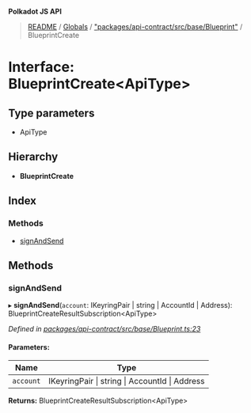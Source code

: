 **Polkadot JS API**

> [README](../README.md) / [Globals](../globals.md) / ["packages/api-contract/src/base/Blueprint"](../modules/_packages_api_contract_src_base_blueprint_.md) / BlueprintCreate

# Interface: BlueprintCreate\<**ApiType**>

## Type parameters

* ApiType

## Hierarchy

* **BlueprintCreate**

## Index

### Methods

* [signAndSend](_packages_api_contract_src_base_blueprint_.blueprintcreate.md#signandsend)

## Methods

### signAndSend

▸ **signAndSend**(`account`: IKeyringPair \| string \| AccountId \| Address): BlueprintCreateResultSubscription\<ApiType>

*Defined in [packages/api-contract/src/base/Blueprint.ts:23](https://github.com/polkadot-js/api/blob/ee6b6da02/packages/api-contract/src/base/Blueprint.ts#L23)*

#### Parameters:

Name | Type |
------ | ------ |
`account` | IKeyringPair \| string \| AccountId \| Address |

**Returns:** BlueprintCreateResultSubscription\<ApiType>
